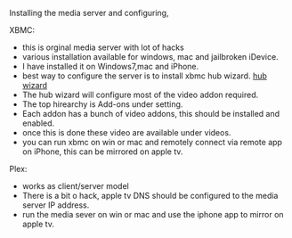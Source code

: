 Installing the media server and configuring,

XBMC:
- this is orginal media server with lot of hacks
- various installation available for windows, mac and jailbroken iDevice.
- I have installed it on Windows7,mac and iPhone.
- best way to configure the server is to install xbmc hub wizard. [hub wizard](http://www.xbmchub.com/blog/2013/05/26/how-to-instantly-configure-xbmc-with-the-xbmc-hub-wizard-beta-addon/)
- The hub wizard will configure most of the video addon required.
- The top hirearchy is Add-ons under setting.
- Each addon has a bunch of video addons, this should be installed and enabled.
- once this is done these video are available under videos.
- you can run xbmc on win or mac and remotely connect via remote app on iPhone, this can be mirrored on apple tv.



Plex:
- works as client/server model
- There is a bit o hack, apple tv DNS should be configured to the media server IP address.
- run the media sever on win or mac and use the iphone app to mirror on apple tv.

